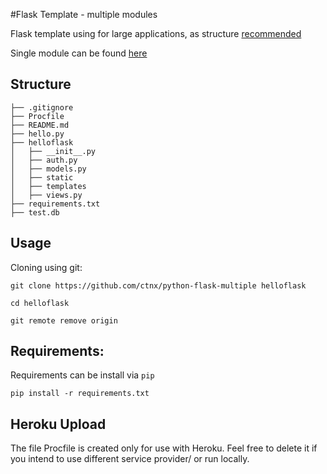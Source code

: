 #Flask Template - multiple modules

Flask template using for large applications, as structure [recommended](http://flask.pocoo.org/docs/0.10/patterns/packages/)

Single module can be found [here](https://github.com/ctnx/python-flask-single)

## Structure
```.
├── .gitignore
├── Procfile
├── README.md
├── hello.py
├── helloflask
│   ├── __init__.py
│   ├── auth.py
│   ├── models.py
│   ├── static
│   ├── templates
│   ├── views.py
├── requirements.txt
├── test.db
```

## Usage
Cloning using git:

``` git clone https://github.com/ctnx/python-flask-multiple helloflask ```

``` cd helloflask ```

``` git remote remove origin ```

## Requirements:
Requirements can be install via ```pip```

``` pip install -r requirements.txt ```

## Heroku Upload
The file Procfile is created only for use with Heroku. Feel free to delete it if you intend to use different service provider/ or run locally.
